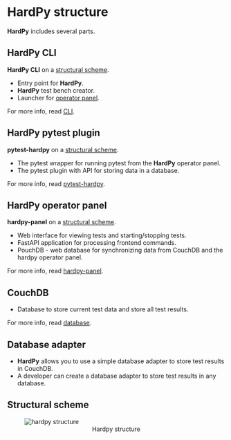 # HardPy structure

**HardPy** includes several parts.

## HardPy CLI

**HardPy CLI** on a [structural scheme](#structural-scheme).

* Entry point for **HardPy**.
* **HardPy** test bench creator.
* Launcher for [operator panel](#hardpy-operator-panel).

For more info, read [CLI](./cli.md).

## HardPy pytest plugin

**pytest-hardpy** on a [structural scheme](#structural-scheme).

* The pytest wrapper for running pytest from the **HardPy** operator panel.
* The pytest plugin with API for storing data in a database.

For more info, read [pytest-hardpy](./pytest_hardpy.md).

## HardPy operator panel

**hardpy-panel** on a [structural scheme](#structural-scheme).

* Web interface for viewing tests and starting/stopping tests.
* FastAPI application for processing frontend commands.
* PouchDB - web database for synchronizing data from CouchDB and the hardpy operator panel.

For more info, read [hardpy-panel](./hardpy_panel.md).

## CouchDB

* Database to store current test data and store all test results.

For more info, read [database](./database.md).

## Database adapter

* **HardPy** allows you to use a simple database adapter to store test results in CouchDB.
* A developer can create a database adapter to store test results in any database.

## Structural scheme

<figure align="left" width="800">
    <img src="https://raw.githubusercontent.com/everypinio/hardpy/main/docs/img/hardpy_struct.drawio.png" alt="hardpy structure">
    <figcaption align="center">
        Hardpy structure
    </figcaption>
</figure>
